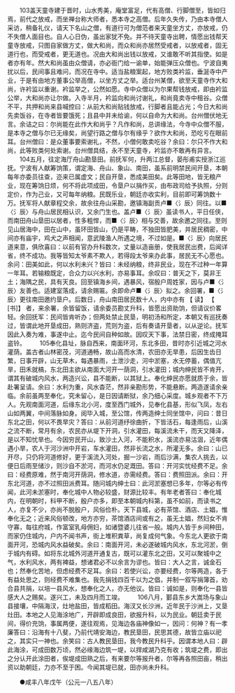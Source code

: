 <!-- { "loadSidebar": true } -->
　　103盖天童寺建于晋时，山水秀美，庵堂富足，代有高僧、行脚僧至，皆如归焉，前代之放戒，而坐禅台称大师者，悉本寺之高僧。后年久失传，乃由本寺僧人采访，稍备礼仪，请天下名山之僧，有道行可为僧范者来天童坐方丈，亦放戒，仍不失僧人面目也。自人心日伪，虽出家犹不免。并不待天童寺出聘，情愿出钱帮天童寺放戒，只图自家做方丈，做大和尚，而众和尚亦居然受戒者，以放戒者，固无道行也，而受戒者，更无道也。况由大和尚出钱以放戒，又谁敢不听其指使。如是者亦有年。然大和尚虽由众僧请，亦必衙门给一谕单，始能弹压众僧也。宁波自夷扰以后，民间事且难问，而况在寺中。适当盐粮案起，地方败类衿监，垂涎寺中产业，于是有由地方董事公举高僧，以坐方丈之举。适台州某僧，欲至天童寺作大和尚，许衿监以重谢。衿监举之，公然如愿。寺中众僧以为尔果帮钱放戒，即由衿监公举，大和尚亦让尔做。入寺半月，衿监向和尚讨谢礼，和尚竟卖寺中租谷。众僧不平，共押和尚来县喊控曰：从前大和尚贴钱放戒，行脚者且能占光；今日大和尚先卖饭谷，在寺者皆要饿死；且县中并未给谕，何以自命为大和尚。台州僧伏地无言。余诘之曰：尔尚能在此作大和尚乎？凡作和尚，总讲缘法，今寺中众僧不服，是本寺之僧与尔已无缘矣，尚望行路之僧与尔有缘乎？欲作大和尚，恐吃亏在眼前耳。台州僧曰：是众董事要索谢礼，不然，小僧何敢卖吃谷？余曰：尔只不作大和尚，此等败类何处索谢。台州僧具结，永不至天童寺，衿监亦不敢再有异言。 
　　104五月，往定海厅舟山勘垦田。前抚军何，升两江总督，晏彤甫实授浙江巡抚。宁波有人献筹饷策，谓定海、舟山、象山、南田，虽系前明禁民间开垦，本朝每年亦委员往查，迩来已属虚文；民自开垦，悉成美田矣。此等田地，皆无粮产业，现在筹饷日烦，何不将此项成田，令垦户以捐作买，由布政司给予执照，分则定价，作为己业，又可每年纳粮。民既乐业，朝廷亦收实利，目前即可筹饷数十万。抚军将人献章程交余，故余往舟山采勘，邀镇海副贡卢■〈氵辰〉同往。以■〈氵辰〉与舟山居民相认识，又余门生也。盖卢■〈氵辰〉虽读书人，平日任侠，而南田舟山垦田以居者，性多粗悍，而■〈氵辰〉相与交善，故余邀之同往。至则见山居海中，田在山中，虽环田皆山，仍是平畴，不独田皆肥美，并居民稠密，中间亦有庙宇，鸡犬之声相闻，意武陵渔人所遇之境，不过如是。■〈氵辰〉向居民道来意，俱欣喜曰：以前有官办升科数次，丈量以造亩册，使我居民出费，后闻详省，终不成功。我等皆知太爷素不欺人，若得段太爷来办此事，居民无不心愿也。余问：田美如此，何以水利未兴？皆曰：未经纳粮，终非民业，现在不过种一年算一年耳。若输粮既定，合众力以兴水利，亦易事耳。余叹曰：普天之下，莫非王土；海隅之民，具有天良。回至镇海乡间，遇暴风，宿殷户周姓家，因与卢■〈氵辰〉友善也。适建室落成，请余赐匾。余即命卢■〈氵辰〉拟之。余回署，■〈氵辰〉更往南田邀约垦户。后数日，舟山南田居民数十人，内中亦有 【 读】 【 [书]】 者，来余署，余皆留饭，请余委员勘丈升科，皆愿出资助饷，但请议价畧轻。余回抚军：民间皆肯听办；但两处禁止民垦，明初汤和所定，本朝又有巡抚奏过，皆谓此地开垦成田，熟则济盗，荒则为盗，后有奏请开垦者，以从逆论。抚军因此入奏为难，事遂中止。迄今民间自种如故。因叹天下事，法禁日密，终成掩耳盗铃。 
　　105奉化县址，脉自西来，南面环河，东北多田，昔时亦引近城之河水灌荫。盖古者山林密茂，河道通畅，故山高而水清，农田亦无旱患，后因生齿日繁，日事开辟，山无草木，每遇暴雨，土泄沙走，河中淤塞，水无停蓄，偶值亢旱，田禾就槁，东北田主欲从南面大河开一荫洞，引水灌田；城内绅民皆不肯开，谓其有破城内风水，两造兴讼，县不能断，以其狱上。奉化绅民亦愿就质于余，皆赴署呈请。余曰：水利为重，风水杳茫，然非亲勘形势，不能悬断。两造遂请余亲临。余前虽两至奉化，究未留心，是日因请断狱，余乃细心采度。城乡观者不下万人。先观南面河道，后缘东北小河，度至西门城外，见奉化县基，形似飞凤，左右山如两翼，中间落脉如身。阅毕入城，至公馆，传两造绅士同坐馆中，问曰：昔日东北之田，何以不畏旱灾？答曰：从前河道纾徐曲折，下皆活石，每逢雨后，山溪之流不断，常月有余，农民亦从堤下开洞，引水灌田，每溪流未干，而天又降泽，是以不知忧旱也。今因穷民开山，致沙土入河，不能积水，溪流亦易沽涸，近年偶遇小旱，农人于河沙洲中开岩，车水灌田，然非长流之水，所灌无多。余曰：山已开尽，只仍将河道修好，更于溪流入河处，掘一沙岩，雨后沙满，集农人挑去，以便日后雨至储沙，则沙自不淤河，而河水仍足溉田。答曰：开河实忧经费不足。余曰：经费原难，然于南河开荫洞，修水道，亦需经费。答曰：费照田派。余曰：开东北河道，亦不过照田派费耳。随问城内绅士曰：此河淤塞想已多年，尔等必有传闻，此河未淤塞时，奉化城中人物必较盛，财源比较丰。有年老者答曰：奉化城内，在明朝时，科甲不断，殷户亦多，即至本朝城内科第，虽不如前，而读书之人，亦复不少，亦尚不脱殷户，风俗俭朴。天下县城，必有茶馆、酒店、土娼，惟奉化无之；近来风俗顿改，地方亦穷，茶馆酒店间或有之，虽无土娼，然妇女不肯守寡，每往府城，作富室乳母佣妇，如诸暨婆儿往省一般。城内人皆于乡间种田，而家仍住城内，户内不闻书声，街上堆积粪草，尚复成何气象。今东北人更欲于南面开河，恐城内风水益破矣。余曰：南面开河，未必遂破城内风水，东北河淤，倒于城内有碍。如将东北城外河道开通复古，既可以灌东北之田，又可以聚城中之气，水利风水，两有裨益，想诸君必不以余言为谬也。皆曰：大人之言，诚金石也；然奉化苦地，但虑经费不足耳。余曰：若使兴讼，亦要经费，尔等两造，各于有益处思之，则经费不难集也。我先捐钱四百千以为之倡，并制一叙写捐簿首，劝合县共捐，以培一县风水，想奉化之人，亦无他议。皆曰：诚如是，则奉化一县皆感大人之赐矣。遂兴工，未及四月而工竣。 
　　106八月，鄞县东乡大嵩场与象山县接壤，中隔海汊，灶地盐田，皆成稻田。海汊又长沙洲，近年民于沙洲上，又垦灶田。本地之人见海涂地广，开辟即成良田，欲报升科，以为民业。朝廷卖于民间，得价充饷，事属两便，遂往观焉，见海边各庙神像如一，因问：何神？有一孝廉答曰：沿海有十八斐，乃前代靖安海边，教民垦田，民思其德，故皆立庙以祀之，其实只一神也。余笑曰：古人教民垦田，我今教民升科乎。因谓本地人曰：辟此海涂，可成田数万顷，然必缘海边筑一堤，以捍咸湖乃克有收；筑堤之费，即出之分认开此涂田者，俟堤成田熟之后，有来要尔等报升者，尔等再各照田亩，稍出资以助朝廷，力亦不至于困。今闻其堤已就，田亦尚未升科。 

　　●咸丰八年戊午（公元一八五八年） 

